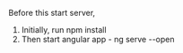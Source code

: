 Before this start server,

1. Initially, run npm install
2. Then start angular app - ng serve --open